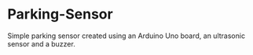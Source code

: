 # Parking-Sensor
Simple parking sensor created using an Arduino Uno board, an ultrasonic sensor and a buzzer.
